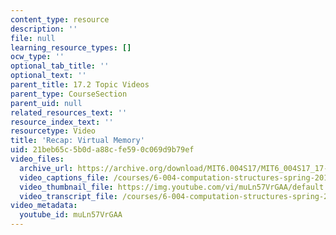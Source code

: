```yaml
---
content_type: resource
description: ''
file: null
learning_resource_types: []
ocw_type: ''
optional_tab_title: ''
optional_text: ''
parent_title: 17.2 Topic Videos
parent_type: CourseSection
parent_uid: null
related_resources_text: ''
resource_index_text: ''
resourcetype: Video
title: 'Recap: Virtual Memory'
uid: 21beb65c-5b0d-a88c-fe59-0c069d9b79ef
video_files:
  archive_url: https://archive.org/download/MIT6.004S17/MIT6_004S17_17-02-01_300k.mp4
  video_captions_file: /courses/6-004-computation-structures-spring-2017/15b18dbc70615a529e7d4204b6e272d1_muLn57VrGAA.vtt
  video_thumbnail_file: https://img.youtube.com/vi/muLn57VrGAA/default.jpg
  video_transcript_file: /courses/6-004-computation-structures-spring-2017/3b65d1fe754bcb9e2ecb3982b90f7285_muLn57VrGAA.pdf
video_metadata:
  youtube_id: muLn57VrGAA
---
```

